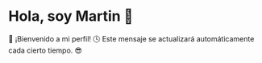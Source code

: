 # Hola, soy Martin 👋

🌙 ¡Bienvenido a mi perfil!
🕓 Este mensaje se actualizará automáticamente cada cierto tiempo. 😎

